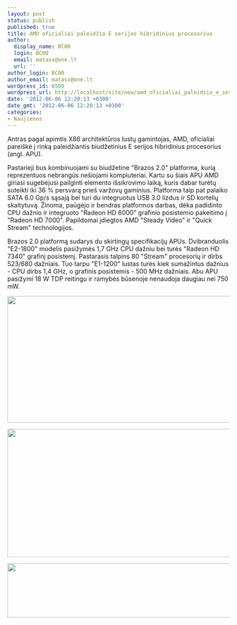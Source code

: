 ```yaml
---
layout: post
status: publish
published: true
title: AMD oficialiai paleidžia E serijos hibridinius procesorius
author:
  display_name: BC00
  login: BC00
  email: matasx@one.lt
  url: ''
author_login: BC00
author_email: matasx@one.lt
wordpress_id: 6509
wordpress_url: http://localhost/site/new/amd_oficialiai_paleidzia_e_serijos_hibridinius_procesorius/
date: '2012-06-06 12:20:13 +0300'
date_gmt: '2012-06-06 12:20:13 +0300'
categories:
- Naujienos
---
```

<p>
	Antras pagal apimtis X86 architektūros lustų gamintojas, AMD, oficialiai parei&scaron;kė į rinką paleidžiantis biudžetinius E serijos hibridinius procesorius (angl. APU).</p>
<p>
	Pastarieji bus kombinuojami su biudžetine &quot;Brazos 2.0&quot; platforma, kurią reprezentuos nebrangūs ne&scaron;iojami kompiuteriai. Kartu su &scaron;iais APU AMD giriasi sugebėjusi pailginti elemento i&scaron;sikrovimo laiką, kuris dabar turėtų suteikti iki 36 % persvarą prie&scaron; varžovų gaminius. Platforma taip pat palaiko SATA 6.0 Gp/s sąsają bei turi du integruotus USB 3.0 lizdus ir SD kortelių skaitytuvą. Žinoma, paūgėjo ir bendras platformos darbas, dėka padidinto CPU dažnio ir integruoto &quot;Radeon HD 6000&quot; grafinio posistemio pakeitimo į &quot;Radeon HD 7000&quot;. Papildomai įdiegtos AMD &quot;Steady Video&quot; ir &quot;Quick Stream&quot; technologijos.</p>
<p>
	Brazos 2.0 platformą sudarys du skirtingų specifikacijų APUs. Dvibranduolis &quot;E2-1800&quot; modelis pasižymės 1,7 GHz CPU dažniu bei turės &quot;Radeon HD 7340&quot; grafinį posistemį. Pastarasis talpins 80 &quot;Stream&quot; procesorių ir dirbs 523/680 dažniais. Tuo tarpu &quot;E1-1200&quot; lustas turės kiek sumažintus dažnius - CPU dirbs 1,4 GHz, o grafinis posistemis - 500 MHz dažniais. Abu APU pasižymi 18 W TDP reitingu ir ramybės būsenoje nenaudoja daugiau nei 750 mW.</p>
<p>
	<img alt="" src="http://technews.lt/userfiles/brazos-2nd-gen-01.jpg" style="width: 520px; height: 287px;" /></p>
<p>
	<img alt="" src="http://technews.lt/userfiles/brazos2-vs-brazos1.jpg" style="width: 520px; height: 291px;" /></p>
<p>
	<img alt="" src="http://technews.lt/userfiles/78a.jpg" style="width: 520px; height: 123px;" /></p>
